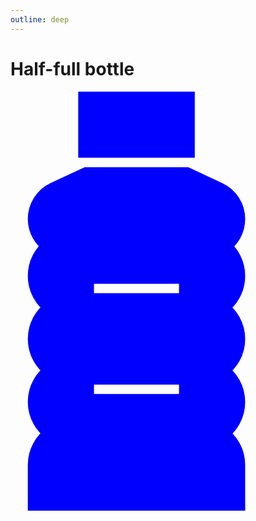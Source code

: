 ```yaml
---
outline: deep
---
```


# Half-full bottle

<g-composer data="n: 0.5" style="width: 100px">
  <svg viewBox="0 0 320 512">
    <defs>
      <linearGradient id="full" gradientTransform="rotate(90)">>
        <stop g-bind:offset="1 - n" stop-color="transparent"/>
        <stop g-bind:offset="1 - n" stop-color="blue"/>
      </linearGradient>
    </defs>
    <path d="M224 0V64H96V0H224zM32 151.7c0-15.6 9-29.8 23.2-36.5L96.3 96H223.7l41.1 19.3
             c14.1 6.6 23.2 20.8 23.2 36.5c0 14.4-7.5 27-18.9 34.1c11.5 8.8 18.9 22.6 18.9 38.2
             c0 16.7-8.5 31.4-21.5 40c12.9 8.6 21.5 23.3 21.5 40s-8.5 31.4-21.5 40
             c12.9 8.6 21.5 23.3 21.5 40s-8.5 31.4-21.5 40c12.9 8.6 21.5 23.3 21.5 40v48H32V464
             c0-16.7 8.5-31.4 21.5-40C40.5 415.4 32 400.7 32 384s8.5-31.4 21.5-40
             C40.5 335.4 32 320.7 32 304s8.5-31.4 21.5-40C40.5 255.4 32 240.7 32 224
             c0-15.6 7.4-29.4 18.9-38.2C39.5 178.7 32 166.1 32 151.7zM96 224
             v32H224V224H96zM224 352H96v32H224V352z"
      transform="scale(0.8, 0.8)translate(0,10)"
      fill="url(#full)" stroke="blue" stroke-width="20"/>
</svg>
</g-composer>

